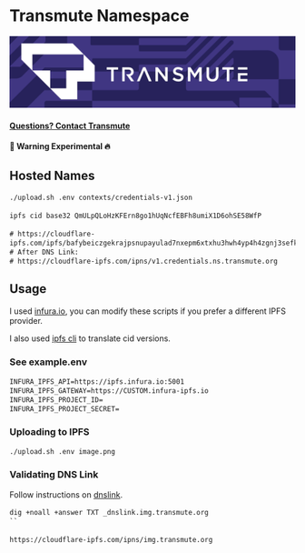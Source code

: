 # Transmute Namespace

<img src="./transmute-banner.png" />

#### [Questions? Contact Transmute](https://transmute.typeform.com/to/RshfIw?typeform-source=ns.transmute.org)

#### 🚧 Warning Experimental 🔥

## Hosted Names

```
./upload.sh .env contexts/credentials-v1.json

ipfs cid base32 QmULpQLoHzKFErn8go1hUqNcfEBFh8umiX1D6ohSE58WfP

# https://cloudflare-ipfs.com/ipfs/bafybeiczgekrajpsnupayulad7nxepm6xtxhu3hwh4yp4h4zgnj3sefkpy
# After DNS Link:
# https://cloudflare-ipfs.com/ipns/v1.credentials.ns.transmute.org
```

## Usage

I used [infura.io](https://infura.io), you can modify these scripts if you prefer a different IPFS provider.

I also used [ipfs cli](https://docs.ipfs.tech/install/command-line/#official-distributions) to translate cid versions.

### See example.env


```
INFURA_IPFS_API=https://ipfs.infura.io:5001
INFURA_IPFS_GATEWAY=https://CUSTOM.infura-ipfs.io
INFURA_IPFS_PROJECT_ID=
INFURA_IPFS_PROJECT_SECRET=
```

### Uploading to IPFS

```shell
./upload.sh .env image.png
```


### Validating DNS Link

Follow instructions on [dnslink](https://docs.ipfs.tech/concepts/dnslink/#publish-content-path).

```
dig +noall +answer TXT _dnslink.img.transmute.org
``

https://cloudflare-ipfs.com/ipns/img.transmute.org
